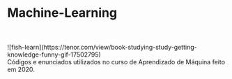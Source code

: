 # Machine-Learning
</br>
</br>
![fish-learn](https://tenor.com/view/book-studying-study-getting-knowledge-funny-gif-17502795)
</br>
Códigos e enunciados utilizados no curso de Aprendizado de Máquina feito em 2020.
